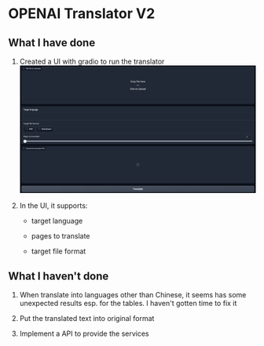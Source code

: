 # OPENAI Translator V2

## What I have done

1. Created a UI with gradio to run the translator
   ![Alt text](image.png)

2. In the UI, it supports:

   - target language

   - pages to translate

   - target file format

## What I haven't done

1. When translate into languages other than Chinese, it seems has some unexpected results esp. for the tables. I haven't gotten time to fix it

2. Put the translated text into original format

3. Implement a API to provide the services
